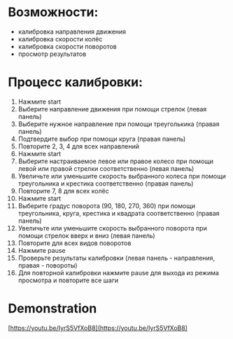 # Возможности:
- калибровка направления движения
- калибровка скорости колёс
- калибровка скорости поворотов
- просмотр результатов

# Процесс калибровки:
1) Нажмите start
2) Выберите направление движения при помощи стрелок (левая панель)
3) Выберите нужное направление при помощи треуголькика (правая панель)
4) Подтвердите выбор при помощи круга (правая панель)
5) Повторите 2, 3, 4 для всех направлений
6) Нажмите start
7) Выберите настраиваемое левое или правое колесо при помощи левой или правой стрелки соответственно (левая панель)
8) Увеличьте или уменьшите скорость выбранного колеса при помощи треугольника и крестика соответственно (правая панель)
9) Повторите 7, 8 для всех колёс
10) Нажмите start
11) Выберите градус поворота (90, 180, 270, 360) при помощи треугольника, круга, крестика и квадрата соответственно (правая панель)
12) Увеличьте или уменьшите скорость выбранного поворота при помощи стрелок вверх и вниз (левая панель)
13) Повторите для всех видов поворотов
14) Нажмите pause
15) Проверьте результаты калибровки (левая панель - направления, правая - повороты)
16) Для повторной калибровки нажмите pause для выхода из режима просмотра и повторите все шаги


# Demonstration 

[https://youtu.be/IyrS5VfXoB8](https://youtu.be/IyrS5VfXoB8)
